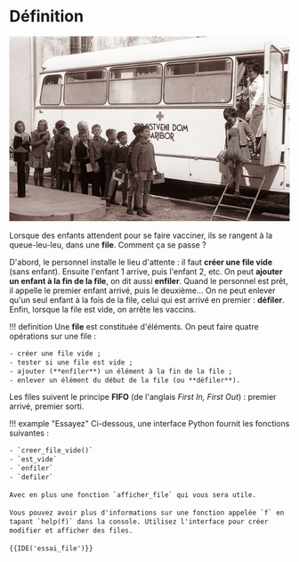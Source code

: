 # Définition

![Des enfants dans une file](file_enfants.jpg)

Lorsque des enfants attendent pour se faire vacciner, ils se rangent à la queue-leu-leu, dans une **file**. Comment ça se passe ?

D'abord, le personnel installe le lieu d'attente : il faut **créer une file vide** (sans enfant). Ensuite l'enfant 1 arrive, puis l'enfant 2, etc. On peut **ajouter un enfant à la fin de la file**, on dit aussi **enfiler**. Quand le personnel est prêt, il appelle le premier enfant arrivé, puis le deuxième… On ne peut enlever qu'un seul enfant à la fois de la file, celui qui est arrivé en premier : **défiler**. Enfin, lorsque la file est vide, on arrête les vaccins.

!!! definition
    Une **file** est constituée d'éléments. On peut faire quatre opérations sur une file :

    - créer une file vide ;
    - tester si une file est vide ;
    - ajouter (**enfiler**) un élément à la fin de la file ;
    - enlever un élément du début de la file (ou **défiler**).

Les files suivent le principe **FIFO** (de l'anglais *First In, First Out*) : premier arrivé, premier sorti.

!!! example "Essayez"
    Ci-dessous, une interface Python fournit les fonctions suivantes :

    - `creer_file_vide()`
    - `est_vide`
    - `enfiler`
    - `defiler` 

    Avec en plus une fonction `afficher_file` qui vous sera utile.

    Vous pouvez avoir plus d'informations sur une fonction appelée `f` en tapant `help(f)` dans la console. Utilisez l'interface pour créer modifier et afficher des files.

    {{IDE('essai_file')}}